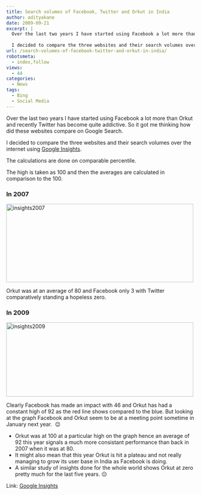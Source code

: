 ```yaml
---
title: Search volumes of Facebook, Twitter and Orkut in India
author: adityakane
date: 2009-09-21
excerpt: |
  Over the last two years I have started using Facebook a lot more than Orkut and recently Twitter has become quite addictive. So it got me thinking how did these websites compare on Google Search.
  
  I decided to compare the three websites and their search volumes over the internet using Google Insights.
url: /search-volumes-of-facebook-twitter-and-orkut-in-india/
robotsmeta:
  - index,follow
views:
  - 44
categories:
  - News
tags:
  - Bing
  - Social Media
---
```

Over the last two years I have started using Facebook a lot more than Orkut and recently Twitter has become quite addictive. So it got me thinking how did these websites compare on Google Search.

I decided to compare the three websites and their search volumes over the internet using <a href="http://www.google.com/insights" onclick="_gaq.push(['_trackEvent', 'outbound-article', 'http://www.google.com/insights', 'Google Insights']);" >Google Insights</a>.

The calculations are done on comparable percentile.

The high is taken as 100 and then the averages are calculated in comparison to the 100.

### In 2007

<img class="alignnone size-full wp-image-14525" src="http://cdn.devilsworkshop.org/files/2009/09/insights2007.PNG" alt="insights2007" width="500" height="209" />

Orkut was at an average of 80 and Facebook only 3 with Twitter comparatively standing a hopeless zero.

### In 2009

<img class="alignnone size-full wp-image-14527" src="http://cdn.devilsworkshop.org/files/2009/09/insights2009.PNG" alt="insights2009" width="500" height="198" />

Clearly Facebook has made an impact with 46 and Orkut has had a constant high of 92 as the red line shows compared to the blue. But looking at the graph Facebook and Orkut seem to be at a meeting point sometime in January next year.  😉

  * Orkut was at 100 at a particular high on the graph hence an average of 92 this year signals a much more consistant performance than back in 2007 when it was at 80.
  * It might also mean that this year Orkut is hit a plateau and not really managing to grow its user base in India as Facebook is doing.
  * A similar study of insights done for the whole world shows Orkut at zero pretty much for the last five years. 😐

Link: <a href="http://www.google.com/insights" onclick="_gaq.push(['_trackEvent', 'outbound-article', 'http://www.google.com/insights', 'Google Insights']);" >Google Insights</a>
